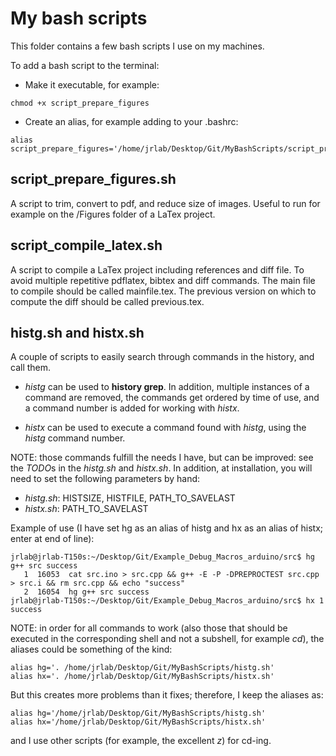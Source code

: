 # My bash scripts

This folder contains a few bash scripts I use on my machines.

To add a bash script to the terminal:

- Make it executable, for example:
```
chmod +x script_prepare_figures
``` 

- Create an alias, for example adding to your .bashrc:
```
alias script_prepare_figures='/home/jrlab/Desktop/Git/MyBashScripts/script_prepare_figures.sh'
```

## script_prepare_figures.sh

A script to trim, convert to pdf, and reduce size of images. Useful to run for example on the /Figures folder of a LaTex project.

## script_compile_latex.sh

A script to compile a LaTex project including references and diff file. To avoid multiple repetitive pdflatex, bibtex and diff commands. The main file to compile should be called mainfile.tex. The previous version on which to compute the diff should be called previous.tex.

## histg.sh and histx.sh

A couple of scripts to easily search through commands in the history, and call them.

- *histg* can be used to **history grep**. In addition, multiple instances of a command are removed, the commands get ordered by time of use, and a command number is added for working with *histx*.

- *histx* can be used to execute a command found with *histg*, using the *histg* command number.

NOTE: those commands fulfill the needs I have, but can be improved: see the *TODO*s in the *histg.sh* and *histx.sh*. In addition, at installation, you will need to set the following parameters by hand:

- *histg.sh*: HISTSIZE, HISTFILE, PATH_TO_SAVELAST
- *histx.sh*: PATH_TO_SAVELAST

Example of use (I have set hg as an alias of histg and hx as an alias of histx; enter at end of line):

```
jrlab@jrlab-T150s:~/Desktop/Git/Example_Debug_Macros_arduino/src$ hg g++ src success
   1  16053  cat src.ino > src.cpp && g++ -E -P -DPREPROCTEST src.cpp > src.i && rm src.cpp && echo "success"
   2  16054  hg g++ src success
jrlab@jrlab-T150s:~/Desktop/Git/Example_Debug_Macros_arduino/src$ hx 1
success
```

NOTE: in order for all commands to work (also those that should be executed in the corresponding shell and not a subshell, for example *cd*), the aliases could be something of the kind:

```
alias hg='. /home/jrlab/Desktop/Git/MyBashScripts/histg.sh'
alias hx='. /home/jrlab/Desktop/Git/MyBashScripts/histx.sh'
```

But this creates more problems than it fixes; therefore, I keep the aliases as:

```
alias hg='/home/jrlab/Desktop/Git/MyBashScripts/histg.sh'
alias hx='/home/jrlab/Desktop/Git/MyBashScripts/histx.sh'
```

and I use other scripts (for example, the excellent *z*) for cd-ing.

